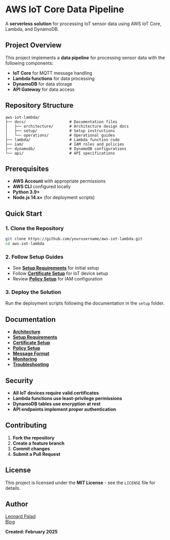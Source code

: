 # AWS IoT Core Data Pipeline

A **serverless solution** for processing IoT sensor data using AWS IoT Core, Lambda, and DynamoDB.

## Project Overview

This project implements a **data pipeline** for processing sensor data with the following components:

- **IoT Core** for MQTT message handling
- **Lambda functions** for data processing
- **DynamoDB** for data storage
- **API Gateway** for data access

## Repository Structure

```
aws-iot-lambda/
├── docs/                   # Documentation files
│   ├── architecture/       # Architecture design docs
│   ├── setup/              # Setup instructions
│   └── operations/         # Operational guides
├── lambda/                 # Lambda function code
├── iam/                    # IAM roles and policies
├── dynamodb/               # DynamoDB configurations
└── api/                    # API specifications
```

## Prerequisites

- **AWS Account** with appropriate permissions
- **AWS CLI** configured locally
- **Python 3.9+**
- **Node.js 14.x+** (for deployment scripts)

## Quick Start

### 1. Clone the Repository

```bash
git clone https://github.com/yourusername/aws-iot-lambda.git
cd aws-iot-lambda
```

### 2. Follow Setup Guides

- See **[Setup Requirements](./docs/setup/requirements.md)** for initial setup
- Follow **[Certificate Setup](./docs/setup/certificates.md)** for IoT device setup
- Review **[Policy Setup](./docs/setup/policy-setup.md)** for IAM configuration

### 3. Deploy the Solution

Run the deployment scripts following the documentation in the `setup` folder.

## Documentation

- **[Architecture](./docs/architecture/iot-core-setup.md)**
- **[Setup Requirements](./docs/setup/requirements.md)**
- **[Certificate Setup](./docs/setup/certificates.md)**
- **[Policy Setup](./docs/setup/policy-setup.md)**
- **[Message Format](./docs/operations/message-format.md)**
- **[Monitoring](./docs/operations/monitoring.md)**
- **[Troubleshooting](./docs/operations/troubleshooting.md)**

## Security

- **All IoT devices require valid certificates**
- **Lambda functions use least-privilege permissions**
- **DynamoDB tables use encryption at rest**
- **API endpoints implement proper authentication**

## Contributing

1. **Fork the repository**
2. **Create a feature branch**
3. **Commit changes**
4. **Submit a Pull Request**

## License

This project is licensed under the **MIT License** - see the `LICENSE` file for details.


## Author

[Leonard Palad](https://www.linkedin.com/in/leonardspalad/)  
[Blog](https://www.cloudhermit.com.au/)  

**Created: February 2025**
